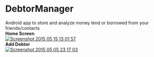 # DebtorManager

Android app to store and analyze money lend or borrowed from your friends/contacts
<br/>
<b>Home Screen</b>
<br/>
<a href='http://postimg.org/image/upjsag337/' target='_blank'><img src='http://s5.postimg.org/upjsag337/Screenshot_2015_05_15_13_01_57.jpg' border='0' alt="Screenshot 2015 05 15 13 01 57" /></a>
<br/>
<b>Add Debtor</b>
<br/>
<a href='http://postimg.org/image/5spll0tcz/' target='_blank'><img src='http://s5.postimg.org/5spll0tcz/Screenshot_2015_05_05_23_17_03.jpg' border='0' alt="Screenshot 2015 05 05 23 17 03" /></a>
